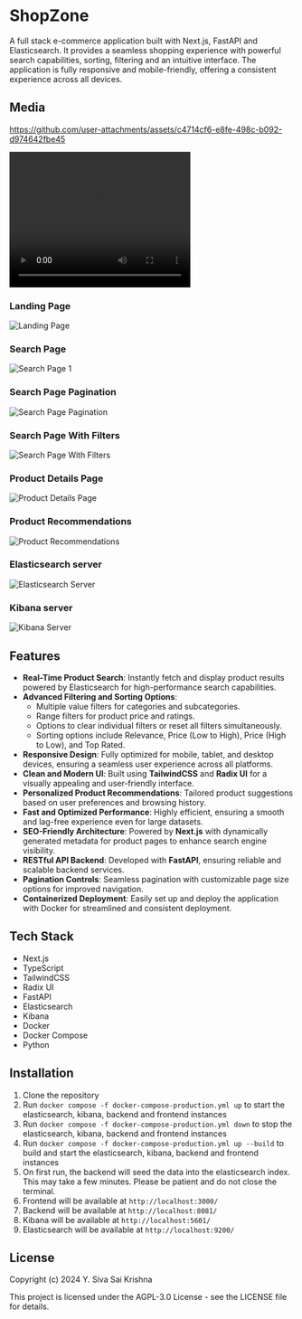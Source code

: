 # ShopZone

A full stack e-commerce application built with Next.js, FastAPI and Elasticsearch. It provides a seamless shopping experience with powerful search capabilities, sorting, filtering and an intuitive interface. The application is fully responsive and mobile-friendly, offering a consistent experience across all devices. 


## Media

https://github.com/user-attachments/assets/c4714cf6-e8fe-498c-b092-d974642fbe45


<video width="320" height="240" controls>
  <source src="./media/shopzone_demo.mp4" type="video/mp4">
</video>

### Landing Page
<img src="./media/landing_page.png" alt="Landing Page"/>

### Search Page
<img src="./media/search_page1.png" alt="Search Page 1"/>

### Search Page Pagination
<img src="./media/search_page2.png" alt="Search Page Pagination"/>

### Search Page With Filters
<img src="./media/search_with_filters.png" alt="Search Page With Filters"/>

### Product Details Page
<img src="./media/product_details.png" alt="Product Details Page"/>

### Product Recommendations
<img src="./media/product_recommendations.png" alt="Product Recommendations"/>

### Elasticsearch server
<img src="./media/elastic_search_server.png" alt="Elasticsearch Server"/>

### Kibana server
<img src="./media/kibana_server.png" alt="Kibana Server"/>


## Features

- **Real-Time Product Search**: Instantly fetch and display product results powered by Elasticsearch for high-performance search capabilities.  
- **Advanced Filtering and Sorting Options**:  
  - Multiple value filters for categories and subcategories.  
  - Range filters for product price and ratings.  
  - Options to clear individual filters or reset all filters simultaneously.  
  - Sorting options include Relevance, Price (Low to High), Price (High to Low), and Top Rated.  
- **Responsive Design**: Fully optimized for mobile, tablet, and desktop devices, ensuring a seamless user experience across all platforms.  
- **Clean and Modern UI**: Built using **TailwindCSS** and **Radix UI** for a visually appealing and user-friendly interface.  
- **Personalized Product Recommendations**: Tailored product suggestions based on user preferences and browsing history.  
- **Fast and Optimized Performance**: Highly efficient, ensuring a smooth and lag-free experience even for large datasets.  
- **SEO-Friendly Architecture**: Powered by **Next.js** with dynamically generated metadata for product pages to enhance search engine visibility.  
- **RESTful API Backend**: Developed with **FastAPI**, ensuring reliable and scalable backend services.  
- **Pagination Controls**: Seamless pagination with customizable page size options for improved navigation.  
- **Containerized Deployment**: Easily set up and deploy the application with Docker for streamlined and consistent deployment.  


## Tech Stack
- Next.js
- TypeScript
- TailwindCSS
- Radix UI
- FastAPI
- Elasticsearch
- Kibana
- Docker
- Docker Compose
- Python

## Installation

1. Clone the repository
2. Run `docker compose -f docker-compose-production.yml up` to start the elasticsearch, kibana, backend and frontend instances
3. Run `docker compose -f docker-compose-production.yml down` to stop the elasticsearch, kibana, backend and frontend instances
4. Run `docker compose -f docker-compose-production.yml up --build` to build and start the elasticsearch, kibana, backend and frontend instances
5. On first run, the backend will seed the data into the elasticsearch index. This may take a few minutes. Please be patient and do not close the terminal.
6. Frontend will be available at `http://localhost:3000/`
7. Backend will be available at `http://localhost:8081/`
8. Kibana will be available at `http://localhost:5601/`
9. Elasticsearch will be available at `http://localhost:9200/`



## License
Copyright (c) 2024 Y. Siva Sai Krishna

This project is licensed under the AGPL-3.0 License - see the LICENSE file for details.
